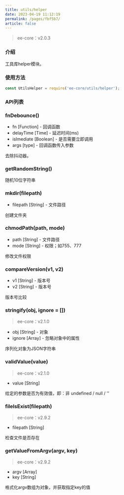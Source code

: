 ```yaml
---
title: utils/helper
date: 2023-04-19 11:12:19
permalink: /pages/fbf5b7/
article: false
---
```


> ee-core：v2.0.3

### 介绍
工具库helper模块。

### 使用方法
```javascript
const UtilsHelper = require('ee-core/utils/helper');
```

### API列表
### fnDebounce()

- fn [Function] - 回调函数
- delayTime [Time] - 延迟时间(ms)
- isImediate [Boolean] - 是否需要立即调用
- args [type] - 回调函数传入参数

去除抖动器。

### getRandomString()
随机10位字符串

### mkdir(filepath)

- filepath [String] - 文件路径

创建文件夹

### chmodPath(path, mode)

- path [String] - 文件路径
- mode [String] - 权限；如755、777

修改文件权限

### compareVersion(v1, v2)

- v1 [String] - 版本号
- v2 [String] - 版本号

版本号比较

### stringify(obj, ignore = [])
> ee-core：v2.1.0

- obj [String] - 对象
- ignore [Array] - 忽略对象中的属性

序列化对象为JSON字符串

### validValue(value)
> ee-core：v2.1.0

- value [String]

给定的参数是否为有效值，即：非 undefined / null / ''

### fileIsExist(filepath)
> ee-core：v2.9.2

- filepath [String]

检查文件是否存在

### getValueFromArgv(argv, key)
> ee-core：v2.9.2

- argv [Array]
- key [String]

格式化argv数组为对象，并获取指定key的值



